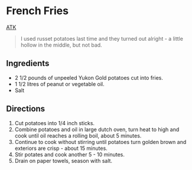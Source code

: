 # French Fries
[ATK](https://www.americastestkitchen.com/articles/3102-for-restaurant-quality-french-fries-start-with-cold-oil)

> I used russet potatoes last time and they turned out alright - a little hollow in the middle, but not bad.

## Ingredients
- 2 1/2 pounds of unpeeled Yukon Gold potatoes cut into fries.
- 1 1/2 litres of peanut or vegetable oil.
- Salt

## Directions
1. Cut potatoes into 1/4 inch sticks.
2. Combine potatoes and oil in large dutch oven, turn heat to high and cook until oil reaches a rolling boil, about 5 minutes.
3. Continue to cook without stirring until potatoes turn golden brown and exteriors are crisp - about 15 minutes.
4. Stir potates and cook another 5 - 10 minutes.
5. Drain on paper towels, season with salt.
